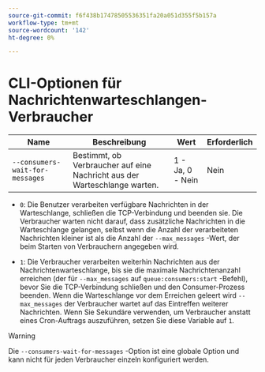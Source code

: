 ```yaml
---
source-git-commit: f6f438b17478505536351fa20a051d355f5b157a
workflow-type: tm+mt
source-wordcount: '142'
ht-degree: 0%

---
```

# CLI-Optionen für Nachrichtenwarteschlangen-Verbraucher

| Name | Beschreibung | Wert | Erforderlich |
|------|-------------|-------|----------|
| `--consumers-wait-for-messages` | Bestimmt, ob Verbraucher auf eine Nachricht aus der Warteschlange warten. | 1 - Ja, 0 - Nein | Nein |

* `0`: Die Benutzer verarbeiten verfügbare Nachrichten in der Warteschlange, schließen die TCP-Verbindung und beenden sie. Die Verbraucher warten nicht darauf, dass zusätzliche Nachrichten in die Warteschlange gelangen, selbst wenn die Anzahl der verarbeiteten Nachrichten kleiner ist als die Anzahl der `--max_messages` -Wert, der beim Starten von Verbrauchern angegeben wird.

* `1`: Die Verbraucher verarbeiten weiterhin Nachrichten aus der Nachrichtenwarteschlange, bis sie die maximale Nachrichtenanzahl erreichen (der für `--max_messages` auf `queue:consumers:start` -Befehl), bevor Sie die TCP-Verbindung schließen und den Consumer-Prozess beenden. Wenn die Warteschlange vor dem Erreichen geleert wird `--max_messages` der Verbraucher wartet auf das Eintreffen weiterer Nachrichten. Wenn Sie Sekundäre verwenden, um Verbraucher anstatt eines Cron-Auftrags auszuführen, setzen Sie diese Variable auf `1`.

>[!WARNING]
>
>Die `--consumers-wait-for-messages` -Option ist eine globale Option und kann nicht für jeden Verbraucher einzeln konfiguriert werden.
